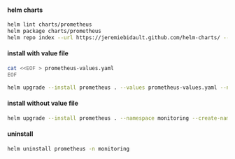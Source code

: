 #### helm charts

```sh
helm lint charts/prometheus
helm package charts/prometheus
helm repo index --url https://jeremiebidault.github.com/helm-charts/ --merge index.yaml .
```

#### install with value file

```sh
cat <<EOF > prometheus-values.yaml
EOF

helm upgrade --install prometheus . --values prometheus-values.yaml --namespace monitoring --create-namespace
```

#### install without value file

```sh
helm upgrade --install prometheus . --namespace monitoring --create-namespace
```

#### uninstall

```sh
helm uninstall prometheus -n monitoring
```
